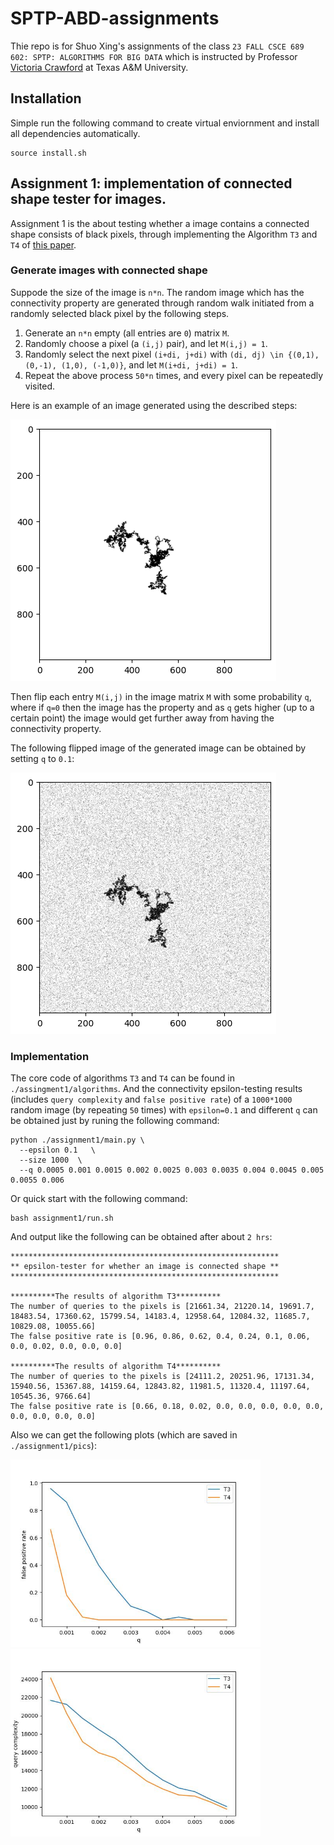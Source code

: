 # SPTP-ABD-assignments
Thie repo is for Shuo Xing's assignments of the class `23 FALL CSCE 689 602: SPTP: ALGORITHMS FOR BIG DATA` which is instructed by Professor [Victoria Crawford](https://engineering.tamu.edu/cse/profiles/crawford-victoria.html) at Texas A&M University. 


## Installation
Simple run the following command to create virtual enviornment and install all dependencies automatically.

```
source install.sh
```
## Assignment 1: implementation of connected shape tester for images.
Assignment 1 is the about testing whether a image contains a connected shape consists of black pixels, through implementing the Algorithm `T3` and `T4` of [this paper](http://people.csail.mit.edu/sofya/pixels.pdf).

### Generate images with connected shape
Suppode the size of the image is `n*n`. The random image which has the connectivity property are generated through random walk initiated from a randomly selected black pixel by the following steps. 

1. Generate an `n*n` empty (all entries are `0`) matrix `M`.
2. Randomly choose a pixel (a `(i,j)` pair), and let `M(i,j) = 1`.
3. Randomly select the next pixel `(i+di, j+di)` with `(di, dj) \in {(0,1), (0,-1), (1,0), (-1,0)}`, and let `M(i+di, j+di) = 1`.
4. Repeat the above process `50*n` times, and every pixel can be repeatedly visited.

Here is an example of an image generated using the described steps:

![Generated Random image with connected shape](https://github.com/ShuoXing98/SPTP-ABD-assignments/blob/main/assignment1/pics/generated_image.png)

Then flip each entry `M(i,j)` in the image matrix `M` with some probability `q`, where if `q=0` then the image has the property and as `q` gets higher (up to a certain point) the image would get further away from having the connectivity property. 

The following flipped image of the generated image can be obtained by setting `q` to `0.1`:

![Flipped image](https://github.com/ShuoXing98/SPTP-ABD-assignments/blob/main/assignment1/pics/flipped_image.png)

### Implementation
The core code of algorithms `T3` and `T4` can be found in `./assingment1/algorithms`. And the connectivity epsilon-testing results (includes `query complexity` and `false positive rate`) of a `1000*1000` random image (by repeating `50` times) with `epsilon=0.1` and different `q` can be obtained just by runing the following command:

```
python ./assignment1/main.py \
  --epsilon 0.1   \
  --size 1000  \
  --q 0.0005 0.001 0.0015 0.002 0.0025 0.003 0.0035 0.004 0.0045 0.005 0.0055 0.006
```
 

Or quick start with the following command:

```
bash assignment1/run.sh
```

And output like the following can be obtained after about `2 hrs`:

```
************************************************************
** epsilon-tester for whether an image is connected shape **
************************************************************

**********The results of algorithm T3**********
The number of queries to the pixels is [21661.34, 21220.14, 19691.7, 18483.54, 17360.62, 15799.54, 14183.4, 12958.64, 12084.32, 11685.7, 10829.08, 10055.66]
The false positive rate is [0.96, 0.86, 0.62, 0.4, 0.24, 0.1, 0.06, 0.0, 0.02, 0.0, 0.0, 0.0]

**********The results of algorithm T4**********
The number of queries to the pixels is [24111.2, 20251.96, 17131.34, 15940.56, 15367.88, 14159.64, 12843.82, 11981.5, 11320.4, 11197.64, 10545.36, 9766.64]
The false positive rate is [0.66, 0.18, 0.02, 0.0, 0.0, 0.0, 0.0, 0.0, 0.0, 0.0, 0.0, 0.0]
```

Also we can get the following plots (which are saved in `./assignment1/pics`):

<!-- ![False positive rate](https://github.com/ShuoXing98/SPTP-ABD-assignments/blob/main/assignment1/pics/false_positive_rate_epsilon_0.1_50n.jpg) -->

<!-- ![Query complexity](https://github.com/ShuoXing98/SPTP-ABD-assignments/blob/main/assignment1/pics/avg_query_times_epsilon_0.1_50n.jpg){width=400px} -->

<img src="https://github.com/ShuoXing98/SPTP-ABD-assignments/blob/main/assignment1/pics/false_positive_rate_epsilon_0.1_50n.jpg" alt="Image" width="400"><img src="https://github.com/ShuoXing98/SPTP-ABD-assignments/blob/main/assignment1/pics/avg_query_times_epsilon_0.1_50n.jpg" alt="Image" width="400">